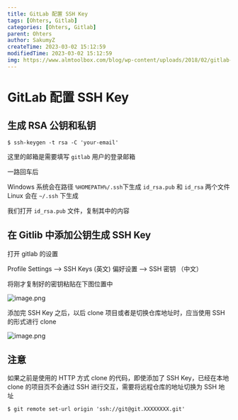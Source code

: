 ```yaml
---
title: GitLab 配置 SSH Key
tags: [Ohters, Gitlab]
categories: [Ohters, Gitlab]
parent: Ohters
author: SakumyZ
createTime: 2023-03-02 15:12:59
modifiedTime: 2023-03-02 15:12:59
img: https://www.almtoolbox.com/blog/wp-content/uploads/2018/02/gitlab-logo-purple.jpg
---
```


# GitLab 配置 SSH Key

## 生成 RSA 公钥和私钥

```shell
$ ssh-keygen -t rsa -C 'your-email'
```

这里的邮箱是需要填写 `gitlab` 用户的登录邮箱

一路回车后

Windows 系统会在路径 `%HOMEPATH%/.ssh`下生成 `id_rsa.pub` 和 `id_rsa` 两个文件
Linux 会在 `~/.ssh` 下生成

我们打开 `id_rsa.pub` 文件，复制其中的内容

## 在 Gitlib 中添加公钥生成 SSH Key

打开 gitlab 的设置

Profile Settings --> SSH Keys (英文)
偏好设置 --> SSH 密钥 （中文）

将刚才复制好的密钥粘贴在下图位置中

![image.png](https://cdn.nlark.com/yuque/0/2021/png/8439628/1634388230261-642c8a97-3e87-4046-9e72-4e65fd968e27.png)

添加完 SSH Key 之后，以后 clone 项目或者是切换仓库地址时，应当使用 SSH 的形式进行 clone

![image.png](https://cdn.nlark.com/yuque/0/2021/png/8439628/1634388544097-7bc52890-0ab5-4156-b835-03f2711a5fb8.png)

## 注意

如果之前是使用的 HTTP 方式 clone 的代码，即使添加了 SSH Key，已经在本地 clone 的项目页不会通过 SSH 进行交互，需要将远程仓库的地址切换为 SSH 地址

```shell
$ git remote set-url origin 'ssh://git@git.XXXXXXXX.git'
```
